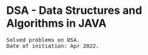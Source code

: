 # DSA - Data Structures and Algorithms in JAVA
<pre>
Solved problems on DSA.
Date of initiation: Apr 2022.
</pre>